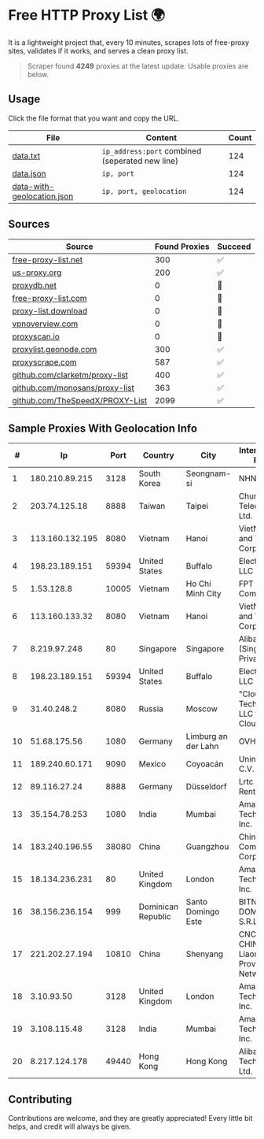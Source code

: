 
# Free HTTP Proxy List 🌍

It is a lightweight project that, every 10 minutes, scrapes lots of free-proxy sites, validates if it works, and serves a clean proxy list.


> Scraper found **4249** proxies at the latest update. Usable proxies are below.

## Usage

Click the file format that you want and copy the URL.


|File|Content|Count|
|----|-------|-----|
|[data.txt](https://raw.githubusercontent.com/themiralay/Proxy-List-World/master/data.txt)|`ip_address:port` combined (seperated new line)|124|
|[data.json](https://raw.githubusercontent.com/themiralay/Proxy-List-World/master/data.json)|`ip, port`|124|
|[data-with-geolocation.json](https://raw.githubusercontent.com/themiralay/Proxy-List-World/master/data-with-geolocation.json)|`ip, port, geolocation`|124|

## Sources

|Source|Found Proxies|Succeed|
|------|-------------|-------|
|[free-proxy-list.net](https://free-proxy-list.net)|300|✅|
|[us-proxy.org](https://www.us-proxy.org)|200|✅|
|[proxydb.net](http://proxydb.net)|0|🚫|
|[free-proxy-list.com](https://free-proxy-list.com/?page=&port=&type%5B%5D=http&type%5B%5D=https&up_time=0&search=Search)|0|🚫|
|[proxy-list.download](https://www.proxy-list.download/HTTP)|0|🚫|
|[vpnoverview.com](https://vpnoverview.com/privacy/anonymous-browsing/free-proxy-servers)|0|🚫|
|[proxyscan.io](https://www.proxyscan.io)|0|🚫|
|[proxylist.geonode.com](https://proxylist.geonode.com/api/proxy-list?limit=300&page=1&sort_by=lastChecked&sort_type=desc&protocols=http,https)|300|✅|
|[proxyscrape.com](https://api.proxyscrape.com/v2/?request=displayproxies&protocol=http&timeout=10000&country=all&ssl=all&anonymity=all)|587|✅|
|[github.com/clarketm/proxy-list](https://raw.githubusercontent.com/clarketm/proxy-list/master/proxy-list-raw.txt)|400|✅|
|[github.com/monosans/proxy-list](https://raw.githubusercontent.com/monosans/proxy-list/main/proxies/http.txt)|363|✅|
|[github.com/TheSpeedX/PROXY-List](https://raw.githubusercontent.com/TheSpeedX/PROXY-List/master/http.txt)|2099|✅|


## Sample Proxies With Geolocation Info

|#|Ip|Port|Country|City|Internet Service Provider|
|-|--|----|-------|----|-------------------------|
|1|180.210.89.215|3128|South Korea|Seongnam-si|NHNCLOUD|
|2|203.74.125.18|8888|Taiwan|Taipei|Chunghwa Telecom Co., Ltd.|
|3|113.160.132.195|8080|Vietnam|Hanoi|VietNam Post and Telecom Corporation|
|4|198.23.189.151|59394|United States|Buffalo|Electro Nebula LLC|
|5|1.53.128.8|10005|Vietnam|Ho Chi Minh City|FPT Telecom Company|
|6|113.160.133.32|8080|Vietnam|Hanoi|VietNam Post and Telecom Corporation|
|7|8.219.97.248|80|Singapore|Singapore|Alibaba Cloud (Singapore) Private Limited|
|8|198.23.189.151|59394|United States|Buffalo|Electro Nebula LLC|
|9|31.40.248.2|8080|Russia|Moscow|"Cloud Technologies" LLC trading as Cloud.ru|
|10|51.68.175.56|1080|Germany|Limburg an der Lahn|OVH SAS|
|11|189.240.60.171|9090|Mexico|Coyoacán|Uninet S.A. de C.V.|
|12|89.116.27.24|8888|Germany|Düsseldorf|Lrtc Network Rent|
|13|35.154.78.253|1080|India|Mumbai|Amazon Technologies Inc.|
|14|183.240.196.55|38080|China|Guangzhou|China Mobile Communications Corporation|
|15|18.134.236.231|80|United Kingdom|London|Amazon Technologies Inc.|
|16|38.156.236.154|999|Dominican Republic|Santo Domingo Este|BITNET DOMINICANA, S.R.L.|
|17|221.202.27.194|10810|China|Shenyang|CNC Group CHINA169 Liaoning Province Network|
|18|3.10.93.50|3128|United Kingdom|London|Amazon Technologies Inc.|
|19|3.108.115.48|3128|India|Mumbai|Amazon Technologies Inc.|
|20|8.217.124.178|49440|Hong Kong|Hong Kong|Alibaba (US) Technology Co., Ltd.|



## Contributing

Contributions are welcome, and they are greatly appreciated! Every
little bit helps, and credit will always be given.

